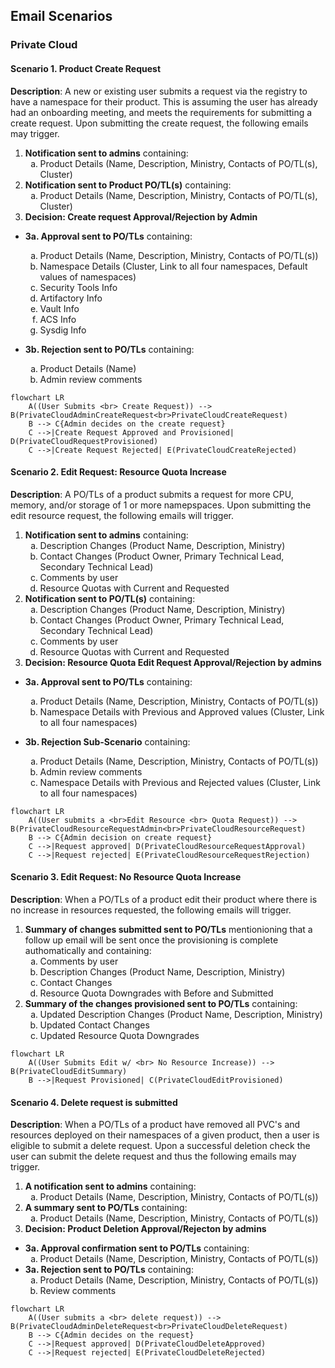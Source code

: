 ## Email Scenarios

### Private Cloud

#### Scenario 1. Product Create Request

**Description**: A new or existing user submits a request via the registry to have a namespace for their product.
This is assuming the user has already had an onboarding meeting, and meets the requirements for submitting a create request. Upon submitting the create request, the following emails may trigger.

1. **Notification sent to admins** containing:
   <ol type="a">
     <li>Product Details (Name, Description, Ministry, Contacts of PO/TL(s), Cluster)</li>
   </ol>
2. **Notification sent to Product PO/TL(s)** containing:
    <ol type="a">
      <li>Product Details (Name, Description, Ministry, Contacts of PO/TL(s), Cluster)</li>
   </ol>
3. **Decision: Create request Approval/Rejection by Admin**

- **3a. Approval sent to PO/TLs** containing:
   <ol type="a">
      <li>Product Details (Name, Description, Ministry, Contacts of PO/TL(s))</li>
      <li>Namespace Details (Cluster, Link to all four namespaces, Default values of namespaces)</li>
      <li>Security Tools Info</li>
      <li>Artifactory Info</li>
      <li>Vault Info</li>
      <li>ACS Info</li>
      <li>Sysdig Info</li>
   </ol>

- **3b. Rejection sent to PO/TLs** containing:
   <ol type="a">
      <li>Product Details (Name)</li>
      <li>Admin review comments</li>
   </ol>

```mermaid
flowchart LR
    A((User Submits <br> Create Request)) --> B(PrivateCloudAdminCreateRequest<br>PrivateCloudCreateRequest)
    B --> C{Admin decides on the create request}
    C -->|Create Request Approved and Provisioned| D(PrivateCloudRequestProvisioned)
    C -->|Create Request Rejected| E(PrivateCloudCreateRejected)
```

#### Scenario 2. Edit Request: Resource Quota Increase

**Description**: A PO/TLs of a product submits a request for more CPU, memory, and/or storage of 1 or more namepspaces. Upon submitting the edit resource request, the following emails will trigger.

1. **Notification sent to admins** containing:
   <ol type="a">
     <li>Description Changes (Product Name, Description, Ministry)</li>
     <li>Contact Changes (Product Owner, Primary Technical Lead, Secondary Technical Lead)</li>
     <li>Comments by user</li>
     <li>Resource Quotas with Current and Requested</li>
   </ol>
2. **Notification sent to PO/TL(s)** containing:
   <ol type="a">
     <li>Description Changes (Product Name, Description, Ministry)</li>
     <li>Contact Changes (Product Owner, Primary Technical Lead, Secondary Technical Lead)</li>
     <li>Comments by user</li>
     <li>Resource Quotas with Current and Requested</li>
   </ol>
3. **Decision: Resource Quota Edit Request Approval/Rejection by admins**

- **3a. Approval sent to PO/TLs** containing:
   <ol type="a">
      <li>Product Details (Name, Description, Ministry, Contacts of PO/TL(s))</li>
      <li>Namespace Details with Previous and Approved values (Cluster, Link to all four namespaces)</li>
      </ol>

- **3b. Rejection Sub-Scenario** containing:
   <ol type="a">
      <li>Product Details (Name, Description, Ministry, Contacts of PO/TL(s))</li>
      <li>Admin review comments</li>
      <li>Namespace Details with Previous and Rejected values (Cluster, Link to all four namespaces)</li>
   </ol>

```mermaid
flowchart LR
    A((User submits a <br>Edit Resource <br> Quota Request)) --> B(PrivateCloudResourceRequestAdmin<br>PrivateCloudResourceRequest)
    B --> C{Admin decision on create request}
    C -->|Request approved| D(PrivateCloudResourceRequestApproval)
    C -->|Request rejected| E(PrivateCloudResourceRequestRejection)
```

#### Scenario 3. Edit Request: No Resource Quota Increase

**Description**: When a PO/TLs of a product edit their product where there is no increase in resources requested, the following emails will trigger.

1. **Summary of changes submitted sent to PO/TLs** mentionioning that a follow up email will be sent once the provisioning is complete authomatically and containing:
   <ol type="a">
     <li>Comments by user</li>
     <li>Description Changes (Product Name, Description, Ministry)</li>
     <li>Contact Changes</li>
     <li>Resource Quota Downgrades with Before and Submitted</li>
   </ol>
2. **Summary of the changes provisioned sent to PO/TLs** containing:
   <ol type="a">
     <li>Updated Description Changes (Product Name, Description, Ministry)</li>
     <li>Updated Contact Changes</li>
     <li>Updated Resource Quota Downgrades</li>
   </ol>

```mermaid
flowchart LR
    A((User Submits Edit w/ <br> No Resource Increase)) --> B(PrivateCloudEditSummary)
    B -->|Request Provisioned| C(PrivateCloudEditProvisioned)
```

#### Scenario 4. Delete request is submitted

**Description**: When a PO/TLs of a product have removed all PVC's and resources deployed on their namespaces of a given product, then a user is eligible to submit a delete request. Upon a successful deletion check the user can submit the delete request and thus the following emails may trigger.

1. **A notification sent to admins** containing:
   <ol type="a">
      <li>Product Details (Name, Description, Ministry, Contacts of PO/TL(s))</li>
   </ol>
2. **A summary sent to PO/TLs** containing:
   <ol type="a">
      <li>Product Details (Name, Description, Ministry, Contacts of PO/TL(s))</li>
   </ol>
3. **Decision: Product Deletion Approval/Rejecton by admins**

- **3a. Approval confirmation sent to PO/TLs** containing:
    <ol type="a">
      <li>Product Details (Name, Description, Ministry, Contacts of PO/TL(s))</li>
   </ol>
- **3a. Rejection sent to PO/TLs** containing:
    <ol type="a">
      <li>Product Details (Name, Description, Ministry, Contacts of PO/TL(s))</li>
      <li>Review comments</li>
   </ol>

```mermaid
flowchart LR
    A((User submits a <br> delete request)) --> B(PrivateCloudAdminDeleteRequest<br>PrivateCloudDeleteRequest)
    B --> C{Admin decides on the request}
    C -->|Request approved| D(PrivateCloudDeleteApproved)
    C -->|Request rejected| E(PrivateCloudDeleteRejected)
```
